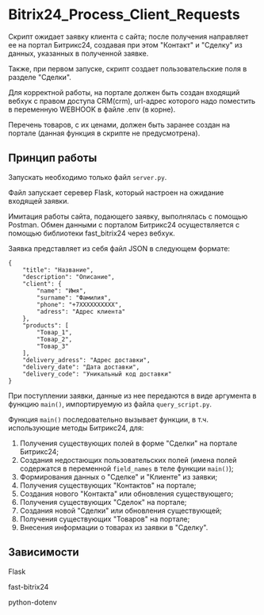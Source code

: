 # Bitrix24_Process_Client_Requests
Скрипт ожидает заявку клиента с сайта; после получения направляет ее на портал Битрикс24, создавая при этом "Контакт" и "Сделку" из данных, указанных в полученной заявке.

Также, при первом запуске, скрипт создает пользовательские поля в разделе "Сделки".

Для корректной работы, на портале должен быть создан входящий вебхук с правом доступа CRM(crm), url-адрес которого надо поместить в переменную WEBHOOK в файле .env (в корне).

Перечень товаров, с их ценами, должен быть заранее создан на портале (данная функция в скрипте не предусмотрена).

## Принцип работы

Запускать необходимо только файл `server.py`.

Файл запускает серевер Flask, который настроен на ожидание входящей заявки. 

Имитация работы сайта, подающего заявку, выполнялась с помощью Postman.
Обмен данными с порталом Битрикс24 осуществляется с помощью библиотеки fast_bitrix24 через вебхук.

Заявка представляет из себя файл JSON в следующем формате:
```
{
    "title": "Название",
    "description": "Описание",
    "client": {
        "name": "Имя",
        "surname": "Фамилия",
        "phone": "+7ХХХХХХХХХХ",
        "adress": "Адрес клиента"
    },
    "products": [
        "Товар_1",
        "Товар_2",
        "Товар_3"
    ],
    "delivery_adress": "Адрес доставки",
    "delivery_date": "Дата доставки",
    "delivery_code": "Уникальный код доставки"
}
```

При поступлении заявки, данные из нее передаются в виде аргумента в функцию `main()`, импортируемую из файла `query_script.py`.

Функция `main()` последовательно вызывает функции, в т.ч. использующие методы Битрикс24, для:
1. Получения существующих полей в форме "Сделки" на портале Битрикс24;
2. Создания недостающих пользовательских полей (имена полей содержатся в переменной `field_names` в теле функции `main()`);
3. Формирования данных о "Сделке" и "Клиенте" из заявки;
4. Получения существующих "Контактов" на портале;
5. Создания нового "Контакта" или обновления существующего;
6. Получения существующих "Сделок" на портале;
7. Создания новой "Сделки" или обновления существующей;
8. Получения существующих "Товаров" на портале;
9. Внесения информации о товарах из заявки в "Сделку".

## Зависимости

Flask

fast-bitrix24

python-dotenv